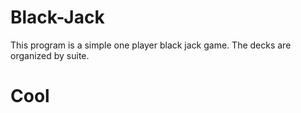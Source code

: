 # Black-Jack
This program is a simple one player black jack game. The decks are organized by suite.
# Cool
